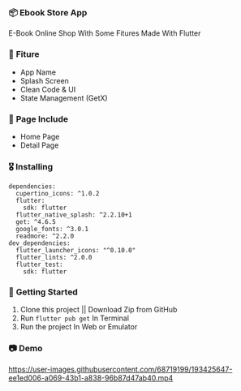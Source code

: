 ### 📦 **Ebook Store App**

E-Book Online Shop With Some Fitures
Made With Flutter

### 🎁 **Fiture**
- App Name
- Splash Screen
- Clean Code & UI
- State Management (GetX)

### 📄 **Page Include**
- Home Page
- Detail Page

### 🎖  **Installing**
```
dependencies:
  cupertino_icons: ^1.0.2
  flutter:
    sdk: flutter
  flutter_native_splash: ^2.2.10+1
  get: ^4.6.5
  google_fonts: ^3.0.1
  readmore: ^2.2.0
dev_dependencies:
  flutter_launcher_icons: "^0.10.0"
  flutter_lints: ^2.0.0
  flutter_test:
    sdk: flutter
```

### 🚀 **Getting Started**
1. Clone this project || Download Zip from GitHub
2. Run `flutter pub get` In Terminal
3. Run the project In Web or Emulator

### 📷 **Demo**



https://user-images.githubusercontent.com/68719199/193425647-ee1ed006-a069-43b1-a838-96b87d47ab40.mp4



    
    
